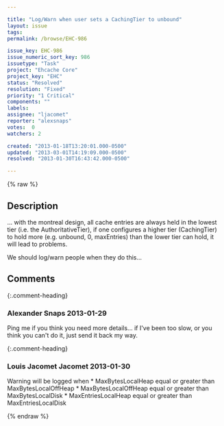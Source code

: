 ```yaml
---

title: "Log/Warn when user sets a CachingTier to unbound"
layout: issue
tags: 
permalink: /browse/EHC-986

issue_key: EHC-986
issue_numeric_sort_key: 986
issuetype: "Task"
project: "Ehcache Core"
project_key: "EHC"
status: "Resolved"
resolution: "Fixed"
priority: "1 Critical"
components: ""
labels: 
assignee: "ljacomet"
reporter: "alexsnaps"
votes:  0
watchers: 2

created: "2013-01-18T13:20:01.000-0500"
updated: "2013-03-01T14:19:09.000-0500"
resolved: "2013-01-30T16:43:42.000-0500"

---
```




{% raw %}



## Description

<div markdown="1" class="description">

... with the montreal design, all cache entries are always held in the lowest tier (i.e. the AuthoritativeTier), if one configures a higher tier (CachingTier) to hold more (e.g. unbound, 0, maxEntries) than the lower tier can hold, it will lead to problems.

We should log/warn people when they do this...  

</div>

## Comments


{:.comment-heading}
### **Alexander Snaps** <span class="date">2013-01-29</span>

<div markdown="1" class="comment">

Ping me if you think you need more details... if I've been too slow, or you think you can't do it, just send it back my way.

</div>


{:.comment-heading}
### **Louis Jacomet Jacomet** <span class="date">2013-01-30</span>

<div markdown="1" class="comment">

Warning will be logged when
\* MaxBytesLocalHeap equal or greater than MaxBytesLocalOffHeap
\* MaxBytesLocalOffHeap equal or greater than MaxBytesLocalDisk
\* MaxEntriesLocalHeap equal or greater than MaxEntriesLocalDisk

</div>



{% endraw %}
